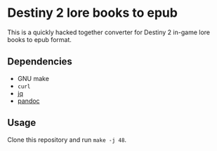 # Destiny 2 lore books to epub

This is a quickly hacked together converter for Destiny 2 in-game lore books to
epub format.

## Dependencies

* GNU make
* `curl`
* [jq](https://stedolan.github.io/jq/)
* [pandoc](https://pandoc.org)

## Usage

Clone this repository and run `make -j 48`. 
